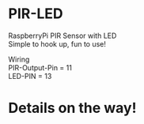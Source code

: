 # PIR-LED
RaspberryPi PIR Sensor with LED
<br>
Simple to hook up, fun to use!

Wiring
<br>
PIR-Output-Pin = 11
<br>
LED-PIN = 13


# Details on the way!
